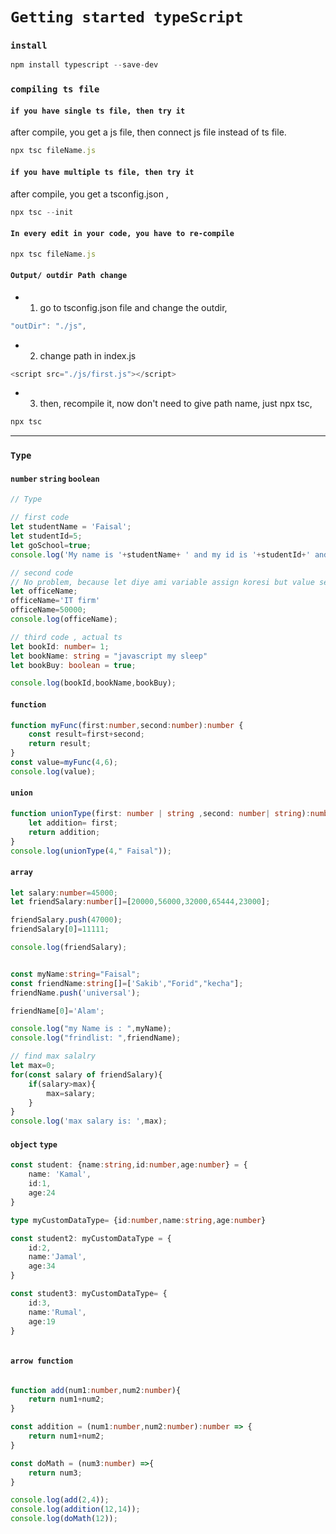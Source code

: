 # `Getting started typeScript` 


### `install` 
```javascript
npm install typescript --save-dev

```



### `compiling ts file` 

#### `if you have single ts file, then try it`

after compile, you get a js file, then connect js file instead of ts file.

```javascript
npx tsc fileName.js

```

#### `if you have multiple ts file, then try it`

after compile, you get a tsconfig.json ,

```javascript
npx tsc --init

```

#### `In every edit in your code, you have to re-compile`
```javascript
npx tsc fileName.js

```

#### `Output/ outdir Path change`

- 1. go to tsconfig.json file and change the outdir,

```javascript
"outDir": "./js",

```
- 2. change path in index.js

```javascript
<script src="./js/first.js"></script>

```

- 3. then, recompile it, now don't need to give path name, just npx tsc,

```javascript
npx tsc

```

---

### `Type`
#### `number`  `string`  `boolean` 
```typescript
// Type

// first code 
let studentName = 'Faisal';
let studentId=5;
let goSchool=true;
console.log('My name is '+studentName+ ' and my id is '+studentId+' and go school? ans:  '+goSchool);

// second code 
// No problem, because let diye ami variable assign koresi but value set kori nai.
let officeName;
officeName='IT firm'
officeName=50000;
console.log(officeName);

// third code , actual ts
let bookId: number= 1;
let bookName: string = "javascript my sleep"
let bookBuy: boolean = true;

console.log(bookId,bookName,bookBuy);

```


#### `function` 
```typescript
function myFunc(first:number,second:number):number {
    const result=first+second;
    return result;
}
const value=myFunc(4,6);
console.log(value);

```

#### `union` 
```typescript
function unionType(first: number | string ,second: number| string):number | string{
    let addition= first;
    return addition;
}
console.log(unionType(4," Faisal"));

```


#### `array` 
```typescript
let salary:number=45000;
let friendSalary:number[]=[20000,56000,32000,65444,23000];

friendSalary.push(47000);
friendSalary[0]=11111;

console.log(friendSalary);


const myName:string="Faisal";
const friendName:string[]=['Sakib',"Forid","kecha"];
friendName.push('universal');

friendName[0]='Alam';

console.log("my Name is : ",myName);
console.log("frindlist: ",friendName);

// find max salalry 
let max=0;
for(const salary of friendSalary){
    if(salary>max){
        max=salary;
    }   
}
console.log('max salary is: ',max);


```




#### `object` `type` 
```typescript
const student: {name:string,id:number,age:number} = {
    name: 'Kamal',
    id:1,
    age:24
}

type myCustomDataType= {id:number,name:string,age:number}

const student2: myCustomDataType = {
    id:2,
    name:'Jamal',
    age:34
}

const student3: myCustomDataType= {
    id:3,
    name:'Rumal',
    age:19
}



```


#### `arrow function` 
```typescript

function add(num1:number,num2:number){
    return num1+num2;
}

const addition = (num1:number,num2:number):number => {
    return num1+num2;
}

const doMath = (num3:number) =>{
    return num3;
}

console.log(add(2,4));
console.log(addition(12,14));
console.log(doMath(12));

```












